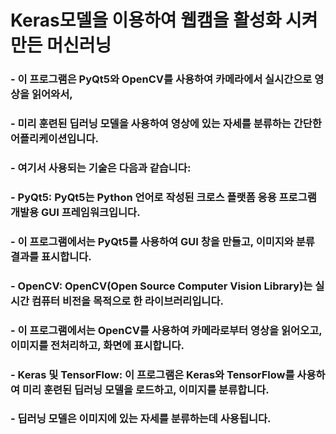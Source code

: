 # Keras모델을 이용하여 웹캠을 활성화 시켜 만든 머신러닝

### - 이 프로그램은 PyQt5와 OpenCV를 사용하여 카메라에서 실시간으로 영상을 읽어와서, 

### - 미리 훈련된 딥러닝 모델을 사용하여 영상에 있는 자세를 분류하는 간단한 어플리케이션입니다.

### - 여기서 사용되는 기술은 다음과 같습니다:

### - PyQt5: PyQt5는 Python 언어로 작성된 크로스 플랫폼 응용 프로그램 개발용 GUI 프레임워크입니다. 

### - 이 프로그램에서는 PyQt5를 사용하여 GUI 창을 만들고, 이미지와 분류 결과를 표시합니다.

### - OpenCV: OpenCV(Open Source Computer Vision Library)는 실시간 컴퓨터 비전을 목적으로 한 라이브러리입니다. 

### - 이 프로그램에서는 OpenCV를 사용하여 카메라로부터 영상을 읽어오고, 이미지를 전처리하고, 화면에 표시합니다.

### - Keras 및 TensorFlow: 이 프로그램은 Keras와 TensorFlow를 사용하여 미리 훈련된 딥러닝 모델을 로드하고, 이미지를 분류합니다. 

### - 딥러닝 모델은 이미지에 있는 자세를 분류하는데 사용됩니다.
